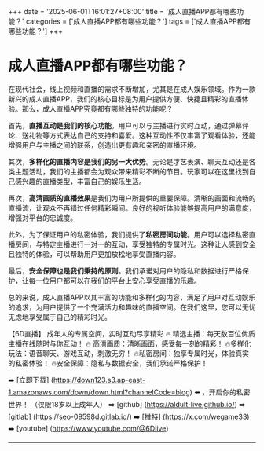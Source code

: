 +++
date = '2025-06-01T16:01:27+08:00'
title = '成人直播APP都有哪些功能？'
categories = ['成人直播APP都有哪些功能？']
tags = ['成人直播APP都有哪些功能？']
+++

# 成人直播APP都有哪些功能？

在现代社会，线上视频和直播的需求不断增加，尤其是在成人娱乐领域。作为一款新兴的成人直播APP，我们的核心目标是为用户提供方便、快捷且精彩的直播体验。那么，成人直播APP究竟都有哪些独特的功能呢？

首先，**直播互动是我们的核心功能**。用户可以与主播进行实时互动，通过弹幕评论、送礼物等方式表达自己的支持和喜爱。这种互动性不仅丰富了观看体验，还能增强用户与主播之间的联系，创造出更有趣和亲密的直播环境。

其次，**多样化的直播内容是我们的另一大优势**。无论是才艺表演、聊天互动还是各类主题活动，我们的主播都会为观众带来精彩不断的节目。玩家可以在这里找到自己感兴趣的直播类型，丰富自己的娱乐生活。

再次，**高清画质的直播效果**是我们为用户所提供的重要保障。清晰的画面和流畅的直播流，让观众不再错过任何精彩瞬间。良好的视听体验能够提高用户的满意度，增强对平台的忠诚度。

此外，为了保证用户的私密体验，我们提供了**私密房间功能**。用户可以选择私密直播房间，与特定主播进行一对一的互动，享受独特的专属时光。这种让人感到安全且独特的体验，可以帮助用户更加放松地享受直播内容。

最后，**安全保障也是我们秉持的原则**。我们承诺对用户的隐私和数据进行严格保护，让每一位用户都可以在我们的平台上安心享受直播的乐趣。

总的来说，成人直播APP以其丰富的功能和多样化的内容，满足了用户对互动娱乐的追求，为用户提供了一个充满活力和趣味的直播空间。在我们这里，您可以无忧无虑地享受属于自己的精彩时光。

【6D直播】
成年人的专属空间，实时互动尽享精彩
🔥 精选主播：每天数百位优质主播在线随时与你互动！
🔥 高清画质：清晰画面，感受每一刻的精彩！
🔥多样化玩法：语音聊天、游戏互动，刺激无穷！
🔥私密房间：独享专属时光，体验真实的私密体验！
🔥安全保障：隐私与数据安全，我们承诺严格保护！

➡️ [立即下载] (https://down123.s3.ap-east-1.amazonaws.com/down/down.html?channelCode=blog) ⬅️ ，开启你的私密世界！
（仅限18岁以上成年人）
➡️ [github] (https://aldult-live.github.io/)
➡️ [gitlab] (https://seo-09598d.gitlab.io/)
➡️ [推特] (https://x.com/wegame33)
➡️ [youtube] (https://www.youtube.com/@6Dlive)

---
